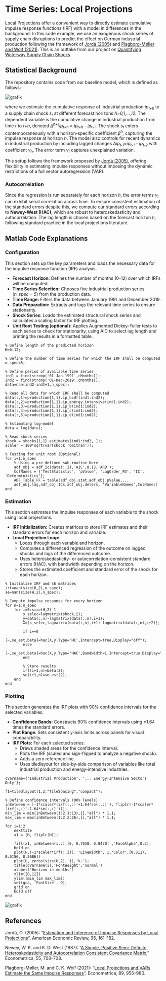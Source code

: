 # Time Series: Local Projections
Local Projections offer a convenient way to directly estimate cumulative impulse response functions (IRF) with a model in differences in the background. In this code example, we use an exogenous shock series of supply chain disruptions to predict the effect on German industrial production following the framework of [Jordá (2005)](#references) and [Plagborg-Møller and Wolf (2021)](#references).
This is an outtake from our project on <a href="https://github.com/yann-mueller/waterway_shocks" target="_blank" rel="noopener noreferrer">Quantifying Waterway Supply Chain Shocks</a>.

## Statistical Background
The repository contains code from our baseline model, which is defined as follows:

![grafik](https://github.com/user-attachments/assets/646170a2-30dc-408d-86f5-9c9bf507b89b)

where we estimate the cumulative response of industrial production *ip*<sub>*t+h*</sub>​ to a supply chain shock *s*<sub>*t*</sub>​ at different forecast horizons *h=0,1,…,12*. The dependent variable is the cumulative change in industrial production from time *t* to *t+h*, denoted *Δ*<sup>*h+1*</sup>*ip*<sub>*t+h*</sub> *=* *ip*<sub>*t+h*</sub>​ *-* *ip*<sub>*t-1*</sub>. The shock *s*<sub>*t*</sub>​ enters contemporaneously with a horizon-specific coefficient *⁠β⁠*<sup>*h*</sup>, capturing the impulse response at horizon *h*. The model also controls for recent dynamics in industrial production by including lagged changes *Δip*<sub>*t-1*</sub>=*ip*<sub>*t-1*</sub> - *ip*<sub>*t-2*</sub> with coefficient *γ*<sub>*h*</sub>. The error term *ν*<sub>*t*</sub>​ captures unexplained variation.

This setup follows the framework proposed by [Jordá (2005)](#references), offering flexibility in estimating impulse responses without imposing the dynamic restrictions of a full vector autoregression (VAR).


### Autocorrelation
Since the regression is run separately for each horizon *h*, the error terms *ν*<sub>*t*</sub>​ can exhibit serial correlation across time. To ensure consistent estimation of the standard errors despite this, we compute our standard errors according to **Newey-West (HAC)**, which are robust to heteroskedasticity and autocorrelation. The lag length is chosen based on the forecast horizon *h*, following standard practice in the local projections literature.

## Matlab Code Explanations

### Configuration
This section sets up the key parameters and loads the necessary data for the impulse response function (IRF) analysis.

- **Forecast Horizon:** Defines the number of months (0–12) over which IRFs will be computed.
- **Time Series Selection:** Chooses five industrial production series (*n_spec = 5*) from the production data.
- **Time Range:** Filters the data between January 1991 and December 2019.
- **Data Preparation:** Extracts and logs the relevant time series to ensure stationarity.
- **Shock Series:** Loads the estimated structural shock series and calculates a scaling factor for IRF plotting.
- **Unit Root Testing (optional):** Applies Augmented Dickey-Fuller tests to each series to check for stationarity, using AIC to select lag length and printing the results in a formatted table.

```
% Define length of the predicted horizon
H=0:12;

% Define the number of time series for which the IRF shall be computed
n_spec=5;

% Define period of available time series
ind1 = find(strcmp('01-Jan-1991',cMonths));
ind2 = find(strcmp('01-Dec-2019',cMonths));
data=nan(ind2-ind1+1,n_spec);

% Read all data for which IRF shall be computed
data(:,1)=production{1,1}.ip_bcdf(ind1:ind2);
data(:,2)=production{1,1}.ip_energy_intensive(ind1:ind2);
data(:,3)=production{1,1}.ip_b(ind1:ind2);
data(:,4)=production{1,1}.ip_c(ind1:ind2);
data(:,5)=production{1,1}.ip_d(ind1:ind2);

% Estimating log-model
data = log(data);

% Read shock series
shock = shocks{1,1}.estimates(ind1:ind2, 1);
scaler = 100*sqrt(var(shock,'omitnan'));

% Testing for unit root (Optional)
for i=1:n_spec
    % Using a pre-defined sub-routine here
    adf_obj = adf_ic(data(:,i),'AIC',0,13,'ARD');
    ColNames = {'TestStatistic', 'pValue', 'LagOrder_FD', 'IC', 'Deterministics'};
    ADF_Table_FF = table(adf_obj.stat,adf_obj.pValue,...
    adf_obj.lag,adf_obj.ICs,adf_obj.deters, 'VariableNames',ColNames)
end
```

### Estimation
This section estimates the impulse responses of each variable to the shock using local projections.
- **IRF Initialization:** Creates matrices to store IRF estimates and their standard errors for each horizon and variable.
- **Local Projection Loop:**
    - Loops through each variable and horizon.
    - Computes a differenced regression of the outcome on lagged shocks and lags of the differenced outcome.
    - Uses heteroskedasticity- or autocorrelation-consistent standard errors (HAC), with bandwidth depending on the horizon.
    - Stores the estimated coefficient and standard error of the shock for each horizon.
```
% Initialize IRF and SE matrices
irf=nan(size(H,2),n_spec);
se=nan(size(H,2),n_spec);

% Compute impulse response for every horizon
for n=1:n_spec
    for i=0:size(H,2)-1
        s_selec=lagmatrix(shock,i);
        y=data(:,n)-lagmatrix(data(:,n),i+1);  
        X=[s_selec,lagmatrix(data(:,n),i+1)-lagmatrix(data(:,n),i+2)]; 
        
        if i==0
        [~,se_est,beta]=hac(X,y,Type='HC',Intercept=true,Display="off");
        else
        [~,se_est,beta]=hac(X,y,Type='HAC',Bandwidth=i,Intercept=true,Display="off");
        end

        % Store results
        irf(i+1,n)=beta(2);
        se(i+1,n)=se_est(2);
    end
end
```

### Plotting
This section generates the IRF plots with 90% confidence intervals for the selected variables.

- **Confidence Bands:** Constructs 90% confidence intervals using ±1.64 times the standard errors.
- **Plot Range:** Sets consistent y-axis limits across panels for visual comparability.
- **IRF Plots:** For each selected series:
    - Draws shaded areas for the confidence interval.
    - Plots the IRF (scaled and sign-flipped to analyze a negative shock).
    - Adds a zero reference line.
    - Uses tiledlayout for side-by-side comparison of variables like total industrial production and energy-intensive industries.
```
cVarname={'Industrial Production', '... Energy-Intensive Sectors Only'};

f1=tiledlayout(1,2,"TileSpacing","compact");

% Define confidence intervals (90% levels)
inBetween = [-1*scaler*(irf(:,:)'+1.64*se(:,:)'), fliplr(-1*scaler*(irf(:,:)'-1.64*se(:,:)'))];
min_lim = min(inBetween(1:2,1:13),[],"all") * 1.1;
max_lim = max(inBetween(1:2,2:26),[],"all") * 1.1;

for i=1:2
    nexttile
    x1 = [H, fliplr(H)];

    fill(x1, inBetween(i,:),[0, 0.7058, 0.8470] ,'FaceAlpha',0.2);
    hold on
    plot(H,(-1*scaler*irf(:,i)), 'LineWidth', 1,'Color',[0.0117, 0.0156, 0.3686])
    plot(H, zeros(size(H,2), 1),'k-');
    title(cVarname(i),'FontWeight','normal')
    xlabel('Horizon in months')
    xlim([0,12])
    ylim([min_lim max_lim])
    set(gca, 'FontSize', 9);
    grid on
    hold off
end
```

![grafik](https://github.com/user-attachments/assets/7a453024-b828-4db1-9d33-a2ecc920efe3)


## References
Jordá, O. (2005): “<a href="https://www.aeaweb.org/articles?id=10.1257/0002828053828518" target="_blank" rel="noopener noreferrer">Estimation and Inference of Impulse Responses by Local Projections</a>”, American Economic Review, 95, 161–182.

Newey, W. K. and K. D. West (1987): “<a href="https://scholar.google.de/scholar?hl=en&as_sdt=0%2C5&q=+Simple%2C+Positive+Semi-Definite%2C+Heteroskedas-+ticity+and+Autocorrelation+Consistent+Covariance+Matrix%2C%E2%80%9D+&btnG=" target="_blank" rel="noopener noreferrer">A Simple, Positive Semi-Definite, Heteroskedasticity and Autocorrelation Consistent Covariance Matrix</a>,” Econometrica, 55, 703–708.

Plagborg-Møller, M. and C. K. Wolf (2021): “<a href="https://onlinelibrary.wiley.com/doi/full/10.3982/ECTA17813" target="_blank" rel="noopener noreferrer">Local Projections and VARs Estimate the Same Impulse Responses</a>”, Econometrica, 89, 955–980.


